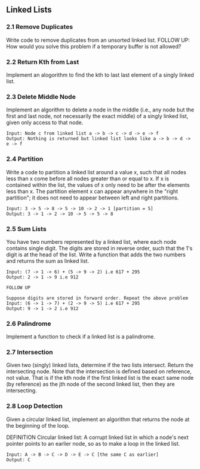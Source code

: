 ## Linked Lists

### 2.1 Remove Duplicates
Write code to remove duplicates from an unsorted linked list.
FOLLOW UP: How would you solve this problem if a temporary buffer is not allowed?

### 2.2 Return Kth from Last
Implement an alogorithm to find the kth to last last element of a singly linked list.

### 2.3 Delete Middle Node
Implement an algorithm to delete a node in the middle (i.e., any node but the first and last node, not necessarily the exact middle) of a singly linked list, given only access to that node.

```
Input: Node c from linked list a -> b -> c -> d -> e -> f
Output: Nothing is returned but linked list looks like a -> b -> d -> e -> f
```

### 2.4 Partition
Write a code to partition a linked list around a value x, such that all nodes less than x come before all nodes greater than or equal to x. If x is contained within the list, the values of x only need to be after the elements less than x. The partition element x can appear anywhere in the "right partition"; it does not need to appear between left and right partitions.

```
Input: 3 -> 5 -> 8 -> 5 -> 10 -> 2 -> 1 [partition = 5]
Output: 3 -> 1 -> 2 -> 10 -> 5 -> 5 -> 8
```

### 2.5 Sum Lists
You have two numbers represented by a linked list, where each node contains single digit. The digits are stored in reverse order, such that the 1's digit is at the head of the list. Write a function that adds the two numbers and returns the sum as linked list.

```
Input: (7 -> 1 -> 6) + (5 -> 9 -> 2) i.e 617 + 295
Output: 2 -> 1 -> 9 i.e 912

FOLLOW UP

Suppose digits are stored in forward order. Repeat the above problem
Input: (6 -> 1 -> 7) + (2 -> 9 -> 5) i.e 617 + 295
Output: 9 -> 1 -> 2 i.e 912

```


### 2.6 Palindrome
Implement a function to check if a linked list is a palindrome.

### 2.7 Intersection
Given two (singly) linked lists, determine if the two lists intersect. Return the intersecting node. Note that the intersection is defined based on reference, not value. That is if the kth node if the first linked list is the exact same node (by reference) as the jth node of the second linked list, then they are intersecting.

### 2.8 Loop Detection
Given a circular linked list, implement an algorithm that returns the node at the beginning of the loop.

DEFINITION
Circular linked list: A corrupt linked list in which a node's next pointer points to an earlier node, so as to make a loop in the linked list.

```
Input: A -> B -> C -> D -> E -> C [the same C as earlier]
Output: C
```


